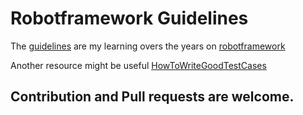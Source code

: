 # Robotframework Guidelines
 
 The [guidelines](RobotframeworkGuidelines.rst) are my learning overs the years on [robotframework](https://github.com/robotframework/robotframework)
 
  Another resource might be useful [HowToWriteGoodTestCases](https://github.com/robotframework/HowToWriteGoodTestCases/blob/master/HowToWriteGoodTestCases.rst)
  
 ## Contribution and Pull requests are welcome.
